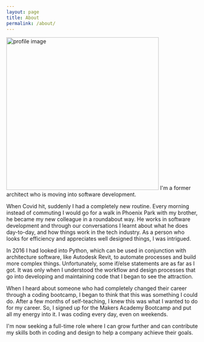 ```yaml
---
layout: page
title: About
permalink: /about/
---
```

<img src="../../../../favicon.png" alt="profile image" width="400px" border-radius="50%">   I'm a former architect who is moving into software development.

When Covid hit, suddenly I had a completely new routine. Every morning instead of commuting I would go for a walk in Phoenix Park with my brother, he became my new colleague in a roundabout way. He works in software development and through our conversations I learnt about what he does day-to-day, and how things work in the tech industry. As a person who looks for efficiency and appreciates well designed things, I was intrigued.

In 2016 I had looked into Python, which can be used in conjunction with architecture software, like Autodesk Revit, to automate processes and build more complex things. Unfortunately, some if/else statements are as far as I got. It was only when I understood the workflow and design processes that go into developing and maintaining code that I began to see the attraction.

When I heard about someone who had completely changed their career through a coding bootcamp, I began to think that this was something I could do. After a few months of self-teaching, I knew this was what I wanted to do for my career. So, I signed up for the Makers Academy Bootcamp and put all my energy into it. I was coding every day, even on weekends.

I'm now seeking a full-time role where I can grow further and can contribute my skills both in coding and design to help a company achieve their goals.
